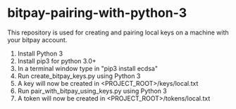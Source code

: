 # bitpay-pairing-with-python-3
This repository is used for creating and pairing local keys on a machine with your bitpay account.

1. Install Python 3
2. Install pip3 for python 3.0+
3. In a terminal window type in "pip3 install ecdsa"
4. Run create_bitpay_keys.py using Python 3
5. A key will now be created in <PROJECT_ROOT>/keys/local.txt
6. Run pair_with_bitpay_using_keys.py using Python 3
7. A token will now be created in <PROJECT_ROOT>/tokens/local.txt
